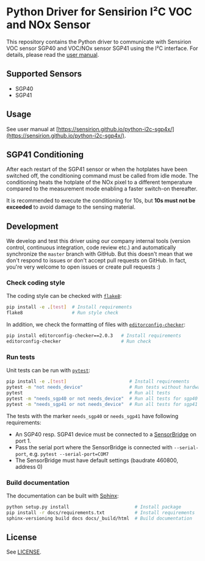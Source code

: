 # Python Driver for Sensirion I²C VOC and NOx Sensor

This repository contains the Python driver to communicate with Sensirion
VOC sensor SGP40 and VOC/NOx sensor SGP41 using the I²C interface. For details, please
read the [user manual](https://sensirion.github.io/python-i2c-sgp4x/).


## Supported Sensors

* SGP40
* SGP41

## Usage

See user manual at
[https://sensirion.github.io/python-i2c-sgp4x/](https://sensirion.github.io/python-i2c-sgp4x/).


## SGP41 Conditioning

After each restart of the SGP41 sensor or when the hotplates have been switched off, the conditioning command must
be called from idle mode. The conditioning heats the hotplate of the NOx pixel to a different temperature compared
to the measurement mode enabling a faster switch-on thereafter.

It is recommended to execute the conditioning for 10s, but **10s must not be exceeded** to avoid damage to the sensing material.


## Development

We develop and test this driver using our company internal tools (version
control, continuous integration, code review etc.) and automatically
synchronize the `master` branch with GitHub. But this doesn't mean that we
don't respond to issues or don't accept pull requests on GitHub. In fact,
you're very welcome to open issues or create pull requests :)

### Check coding style

The coding style can be checked with [`flake8`](http://flake8.pycqa.org/):

```bash
pip install -e .[test]  # Install requirements
flake8                  # Run style check
```

In addition, we check the formatting of files with
[`editorconfig-checker`](https://editorconfig-checker.github.io/):

```bash
pip install editorconfig-checker==2.0.3   # Install requirements
editorconfig-checker                      # Run check
```

### Run tests

Unit tests can be run with [`pytest`](https://pytest.org/):

```bash
pip install -e .[test]                       # Install requirements
pytest -m "not needs_device"                 # Run tests without hardware
pytest                                       # Run all tests
pytest -m "needs_sgp40 or not needs_device"  # Run all tests for sgp40
pytest -m "needs_sgp41 or not needs_device"  # Run all tests for sgp41
```

The tests with the marker `needs_sgp40` or `needs_sgp41` have following requirements:

- An SGP40 resp. SGP41 device must be connected to a
  [SensorBridge](https://www.sensirion.com/sensorbridge/) on port 1.
- Pass the serial port where the SensorBridge is connected with
  `--serial-port`, e.g. `pytest --serial-port=COM7`
- The SensorBridge must have default settings (baudrate 460800, address 0)


### Build documentation

The documentation can be built with [Sphinx](http://www.sphinx-doc.org/):

```bash
python setup.py install                        # Install package
pip install -r docs/requirements.txt           # Install requirements
sphinx-versioning build docs docs/_build/html  # Build documentation
```

## License

See [LICENSE](LICENSE).
